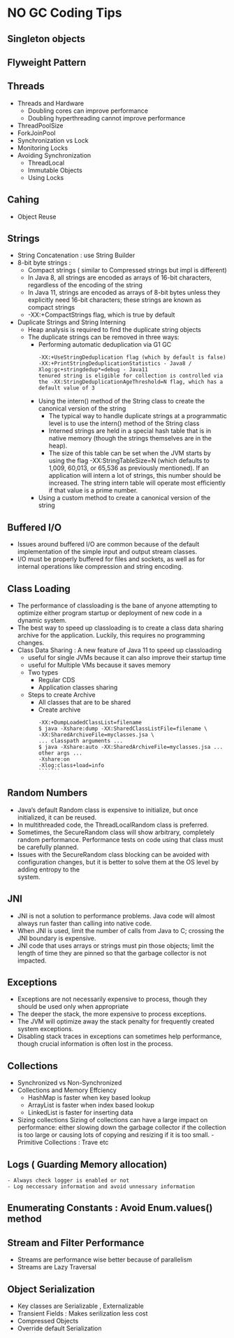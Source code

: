 # NO GC Coding Tips

## Singleton objects
## Flyweight Pattern 
## Threads
  - Threads and Hardware
     - Doubling cores can improve performance
     - Doubling hyperthreading cannot improve performance
   - ThreadPoolSize
   - ForkJoinPool
   - Synchronization vs Lock
   - Monitoring Locks
   - Avoiding Synchronization
      - ThreadLocal
      - Immutable Objects
      - Using Locks
## Cahing 
   - Object Reuse
## Strings
- String Concatenation : use String Builder 
- 8-bit byte strings :
  - Compact strings ( similar to Compressed strings but impl is different)
  - In Java 8, all strings are encoded as arrays of 16-bit characters, regardless of the encoding of the string
  - In Java 11, strings are encoded as arrays of 8-bit bytes unless they explicitly need 16-bit characters; these strings are known as compact strings
  - -XX:+CompactStrings flag, which is true by default
- Duplicate Strings and String Interning
  - Heap analysis is required to find the duplicate string objects
  - The duplicate strings can be removed in three ways:
     - Performing automatic deduplication via G1 GC
       ``````
       -XX:+UseStringDeduplication flag (which by default is false)
       -XX:+PrintStringDeduplicationStatistics - Java8 / Xlog:gc+stringdedup*=debug - Java11
       tenured string is eligible for collection is controlled via the -XX:StringDeduplicationAgeThreshold=N flag, which has a default value of 3
       
       ```````
     - Using the intern() method of the String class to create the canonical version of the string
        - The typical way to handle duplicate strings at a programmatic level is to use the intern() method of the String class
        - Interned strings are held in a special hash table that is in native memory (though the strings themselves are in the heap).
        - The size of this table can be set when the JVM starts by using the flag -XX:StringTableSize=N (which defaults to 1,009, 60,013, or 65,536 as previously 
          mentioned). If an application will intern a lot of strings, this number should be increased. The string intern table will operate most efficiently if that           value is a prime number.
     - Using a custom method to create a canonical version of the string
## Buffered I/O
 - Issues around buffered I/O are common because of the default implementation of the simple input and output stream classes.
 - I/O must be properly buffered for files and sockets, as well as for internal operations like compression and string encoding.
## Class Loading
 - The performance of classloading is the bane of anyone attempting to optimize either program startup or deployment of new code in a dynamic system.
 - The best way to speed up classloading is to create a class data sharing archive for the application. Luckily, this requires no programming changes.
 - Class Data Sharing :  A new feature of Java 11 to speed up classloading
    - useful for single JVMs because it can also improve their startup time
    - useful for Multiple VMs because it saves memory
    - Two types 
        - Regular CDS
        - Application classes sharing
    - Steps to create Archive
       - All classes that are to be shared
       - Create archive
         `````````
         -XX:+DumpLoadedClassList=filename
         $ java -Xshare:dump -XX:SharedClassListFile=filename \
         -XX:SharedArchiveFile=myclasses.jsa \
         ... classpath arguments ...
         $ java -Xshare:auto -XX:SharedArchiveFile=myclasses.jsa ... other args ...
         -Xshare:on
         -Xlog:class+load=info
         ```````
## Random Numbers
  - Java’s default Random class is expensive to initialize, but once initialized, it can be reused.
  - In multithreaded code, the ThreadLocalRandom class is preferred.
  - Sometimes, the SecureRandom class will show arbitrary, completely random performance. Performance tests on code using that class must be carefully planned.
  - Issues with the SecureRandom class blocking can be avoided with configuration changes, but it is better to solve them at the OS level by adding entropy to the   
    system.
## JNI
 - JNI is not a solution to performance problems. Java code will almost always run faster than calling into native code.
 - When JNI is used, limit the number of calls from Java to C; crossing the JNI boundary is expensive.
 - JNI code that uses arrays or strings must pin those objects; limit the length of time they are pinned so that the garbage collector is not impacted.
## Exceptions
 - Exceptions are not necessarily expensive to process, though they should be used only when appropriate
 - The deeper the stack, the more expensive to process exceptions.
 - The JVM will optimize away the stack penalty for frequently created system exceptions.
 - Disabling stack traces in exceptions can sometimes help performance, though crucial information is often lost in the process.
## Collections
- Synchronized vs Non-Synchronized
- Collections and Memory Effciency
  - HashMap is faster when key based lookup
  - ArrayList is faster when index based lookup
  - LinkedList is faster for inserting data
- Sizing collections
   Sizing of collections can have a large impact on performance: either slowing down the garbage collector if the collection is too large or causing lots of copying    and resizing if it is too small.
-Primitive Collections : Trave etc   
## Logs ( Guarding Memory allocation)
    - Always check logger is enabled or not
    - Log neccessary information and avoid unnessary information
## Enumerating Constants : Avoid Enum.values() method
## Stream and Filter Performance
  - Streams are performance wise better because of parallelism
  - Streams are Lazy Traversal 
## Object Serialization
  - Key classes are Serializable , Externalizable
  - Transient Fields : Makes serilization less cost
  - Compressed Objects
  - Override default Serialization
    
    
